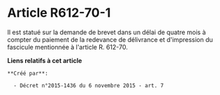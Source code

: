 # Article R612-70-1

Il est statué sur la demande de brevet dans un délai de quatre mois à compter du paiement de la redevance de délivrance et
d'impression du fascicule mentionnée à l'article R. 612-70.

**Liens relatifs à cet article**

	**Créé par**:

	  - Décret n°2015-1436 du 6 novembre 2015 - art. 7
